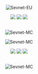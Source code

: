 <p align="center"> <img src="https://komarev.com/ghpvc/?username=Sevnet-MC&style=flat-square" alt="Sevnet-EU" /> </p>

<p align="center">
  <img src = "https://github-readme-stats.vercel.app/api?username=Gamer-Bjoern&show_icons=true&count_private=true&theme=algolia&hide_border=true&hide=issues&bg_color=00000000">
  <img src = "https://github-readme-stats.vercel.app/api/top-langs/?username=Gamer-Bjoern&layout=compact&hide_border=true&theme=algolia&bg_color=00000000&langs_count=6&count_private=true">

  <img src = "https://github-readme-streak-stats.herokuapp.com?user=Gamer-Bjoern&theme=algolia&hide_border=true&background=FFFFFF00&count_private=true">
  <br>
  <br>
</p>

<p align="center"> <img src="https://activity-graph.herokuapp.com/graph?username=Gamer-Bjoern&theme=react-dark" alt="Sevnet-MC" /> </p>


<p align="center"> <img src="https://komarev.com/ghpvc/?username=Leon-xNexusDev&style=flat-square" alt="Sevnet-MC" /> </p>

<p align="center">
  <img src = "https://github-readme-stats.vercel.app/api?username=Leon-xNexusDev&show_icons=true&count_private=true&theme=algolia&hide_border=true&hide=issues&bg_color=00000000">
  <img src = "https://github-readme-stats.vercel.app/api/top-langs/?username=Leon-xNexusDev&layout=compact&hide_border=true&theme=algolia&bg_color=00000000&langs_count=6&count_private=true">

  <img src = "https://github-readme-streak-stats.herokuapp.com?user=Leon-xNexusDev&theme=algolia&hide_border=true&background=FFFFFF00&count_private=true">
  <br>
  <br>
</p>

<p align="center"> <img src="https://activity-graph.herokuapp.com/graph?username=Leon-xNexusDev&theme=react-dark" alt="Sevnet-MC" /> </p>

